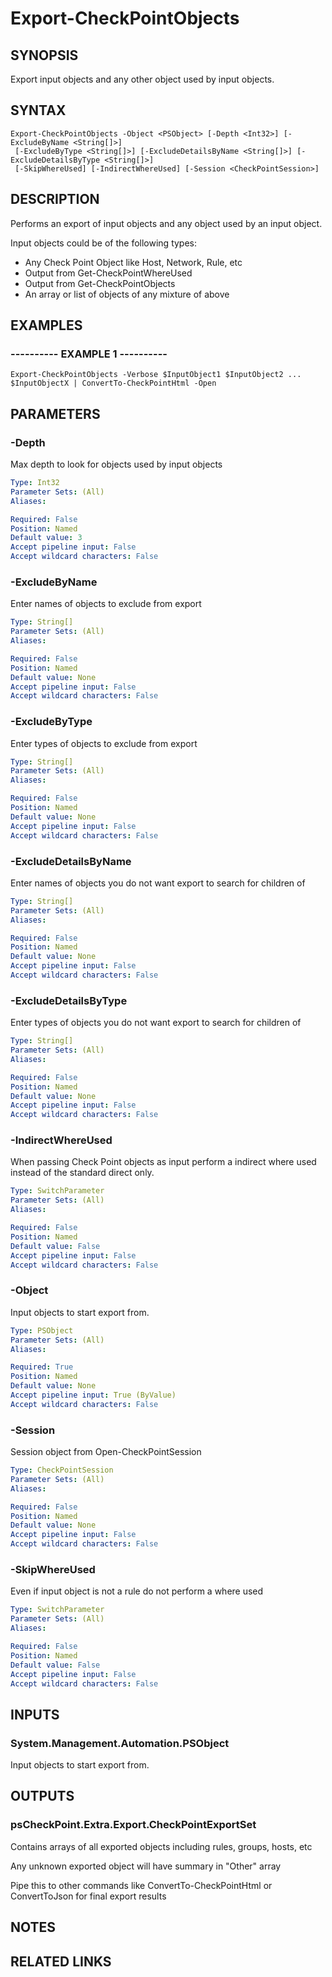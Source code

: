 # Export-CheckPointObjects

## SYNOPSIS
Export input objects and any other object used by input objects.

## SYNTAX

```
Export-CheckPointObjects -Object <PSObject> [-Depth <Int32>] [-ExcludeByName <String[]>]
 [-ExcludeByType <String[]>] [-ExcludeDetailsByName <String[]>] [-ExcludeDetailsByType <String[]>]
 [-SkipWhereUsed] [-IndirectWhereUsed] [-Session <CheckPointSession>]
```

## DESCRIPTION
Performs an export of input objects and any object used by an input object.

Input objects could be of the following types:

* Any Check Point Object like Host, Network, Rule, etc
* Output from Get-CheckPointWhereUsed
* Output from Get-CheckPointObjects
* An array or list of objects of any mixture of above

## EXAMPLES

### ----------  EXAMPLE 1  ----------
```
Export-CheckPointObjects -Verbose $InputObject1 $InputObject2 ... $InputObjectX | ConvertTo-CheckPointHtml -Open
```

## PARAMETERS

### -Depth
Max depth to look for objects used by input objects

```yaml
Type: Int32
Parameter Sets: (All)
Aliases: 

Required: False
Position: Named
Default value: 3
Accept pipeline input: False
Accept wildcard characters: False
```

### -ExcludeByName
Enter names of objects to exclude from export

```yaml
Type: String[]
Parameter Sets: (All)
Aliases: 

Required: False
Position: Named
Default value: None
Accept pipeline input: False
Accept wildcard characters: False
```

### -ExcludeByType
Enter types of objects to exclude from export

```yaml
Type: String[]
Parameter Sets: (All)
Aliases: 

Required: False
Position: Named
Default value: None
Accept pipeline input: False
Accept wildcard characters: False
```

### -ExcludeDetailsByName
Enter names of objects you do not want export to search for children of

```yaml
Type: String[]
Parameter Sets: (All)
Aliases: 

Required: False
Position: Named
Default value: None
Accept pipeline input: False
Accept wildcard characters: False
```

### -ExcludeDetailsByType
Enter types of objects you do not want export to search for children of

```yaml
Type: String[]
Parameter Sets: (All)
Aliases: 

Required: False
Position: Named
Default value: None
Accept pipeline input: False
Accept wildcard characters: False
```

### -IndirectWhereUsed
When passing Check Point objects as input perform a indirect where used instead of the standard direct only.

```yaml
Type: SwitchParameter
Parameter Sets: (All)
Aliases: 

Required: False
Position: Named
Default value: False
Accept pipeline input: False
Accept wildcard characters: False
```

### -Object
Input objects to start export from.

```yaml
Type: PSObject
Parameter Sets: (All)
Aliases: 

Required: True
Position: Named
Default value: None
Accept pipeline input: True (ByValue)
Accept wildcard characters: False
```

### -Session
Session object from Open-CheckPointSession

```yaml
Type: CheckPointSession
Parameter Sets: (All)
Aliases: 

Required: False
Position: Named
Default value: None
Accept pipeline input: False
Accept wildcard characters: False
```

### -SkipWhereUsed
Even if input object is not a rule do not perform a where used

```yaml
Type: SwitchParameter
Parameter Sets: (All)
Aliases: 

Required: False
Position: Named
Default value: False
Accept pipeline input: False
Accept wildcard characters: False
```

## INPUTS

### System.Management.Automation.PSObject
Input objects to start export from.

## OUTPUTS

### psCheckPoint.Extra.Export.CheckPointExportSet
Contains arrays of all exported objects including rules, groups, hosts, etc

Any unknown exported object will have summary in "Other" array

Pipe this to other commands like ConvertTo-CheckPointHtml or ConvertToJson for final export results

## NOTES

## RELATED LINKS

